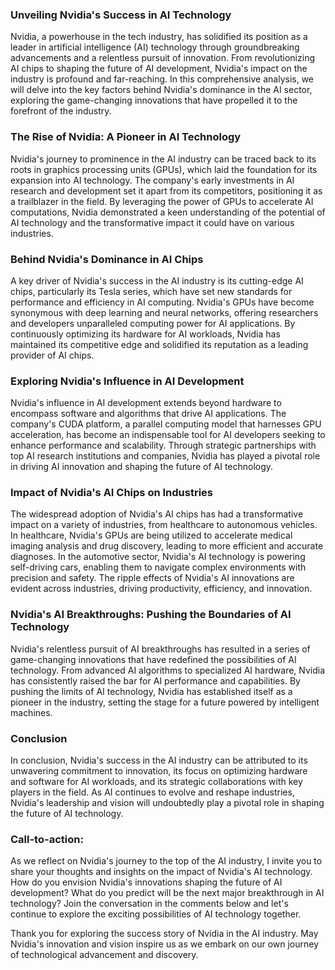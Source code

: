 ### **Unveiling Nvidia's Success in AI Technology**

Nvidia, a powerhouse in the tech industry, has solidified its position as a leader in artificial intelligence (AI) technology through groundbreaking advancements and a relentless pursuit of innovation. From revolutionizing AI chips to shaping the future of AI development, Nvidia's impact on the industry is profound and far-reaching. In this comprehensive analysis, we will delve into the key factors behind Nvidia's dominance in the AI sector, exploring the game-changing innovations that have propelled it to the forefront of the industry.

### **The Rise of Nvidia: A Pioneer in AI Technology**

Nvidia's journey to prominence in the AI industry can be traced back to its roots in graphics processing units (GPUs), which laid the foundation for its expansion into AI technology. The company's early investments in AI research and development set it apart from its competitors, positioning it as a trailblazer in the field. By leveraging the power of GPUs to accelerate AI computations, Nvidia demonstrated a keen understanding of the potential of AI technology and the transformative impact it could have on various industries.

### **Behind Nvidia's Dominance in AI Chips**

A key driver of Nvidia's success in the AI industry is its cutting-edge AI chips, particularly its Tesla series, which have set new standards for performance and efficiency in AI computing. Nvidia's GPUs have become synonymous with deep learning and neural networks, offering researchers and developers unparalleled computing power for AI applications. By continuously optimizing its hardware for AI workloads, Nvidia has maintained its competitive edge and solidified its reputation as a leading provider of AI chips.

### **Exploring Nvidia's Influence in AI Development**

Nvidia's influence in AI development extends beyond hardware to encompass software and algorithms that drive AI applications. The company's CUDA platform, a parallel computing model that harnesses GPU acceleration, has become an indispensable tool for AI developers seeking to enhance performance and scalability. Through strategic partnerships with top AI research institutions and companies, Nvidia has played a pivotal role in driving AI innovation and shaping the future of AI technology.

### **Impact of Nvidia's AI Chips on Industries**

The widespread adoption of Nvidia's AI chips has had a transformative impact on a variety of industries, from healthcare to autonomous vehicles. In healthcare, Nvidia's GPUs are being utilized to accelerate medical imaging analysis and drug discovery, leading to more efficient and accurate diagnoses. In the automotive sector, Nvidia's AI technology is powering self-driving cars, enabling them to navigate complex environments with precision and safety. The ripple effects of Nvidia's AI innovations are evident across industries, driving productivity, efficiency, and innovation.

### **Nvidia's AI Breakthroughs: Pushing the Boundaries of AI Technology**

Nvidia's relentless pursuit of AI breakthroughs has resulted in a series of game-changing innovations that have redefined the possibilities of AI technology. From advanced AI algorithms to specialized AI hardware, Nvidia has consistently raised the bar for AI performance and capabilities. By pushing the limits of AI technology, Nvidia has established itself as a pioneer in the industry, setting the stage for a future powered by intelligent machines.

### **Conclusion**

In conclusion, Nvidia's success in the AI industry can be attributed to its unwavering commitment to innovation, its focus on optimizing hardware and software for AI workloads, and its strategic collaborations with key players in the field. As AI continues to evolve and reshape industries, Nvidia's leadership and vision will undoubtedly play a pivotal role in shaping the future of AI technology.

### **Call-to-action**:

As we reflect on Nvidia's journey to the top of the AI industry, I invite you to share your thoughts and insights on the impact of Nvidia's AI technology. How do you envision Nvidia's innovations shaping the future of AI development? What do you predict will be the next major breakthrough in AI technology? Join the conversation in the comments below and let's continue to explore the exciting possibilities of AI technology together.

Thank you for exploring the success story of Nvidia in the AI industry. May Nvidia's innovation and vision inspire us as we embark on our own journey of technological advancement and discovery.